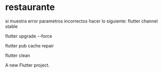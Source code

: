 # restaurante

si muestra error parametros incorrectos hacer lo siguiente:
flutter channel stable

flutter upgrade --force

flutter pub cache repair

flutter clean

A new Flutter project.
